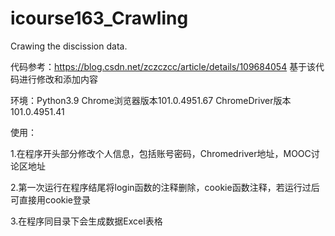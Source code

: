 # icourse163_Crawling
Crawing the discission data.

代码参考：https://blog.csdn.net/zczczcc/article/details/109684054
基于该代码进行修改和添加内容

环境：Python3.9 Chrome浏览器版本101.0.4951.67 ChromeDriver版本101.0.4951.41

使用：

1.在程序开头部分修改个人信息，包括账号密码，Chromedriver地址，MOOC讨论区地址

2.第一次运行在程序结尾将login函数的注释删除，cookie函数注释，若运行过后可直接用cookie登录

3.在程序同目录下会生成数据Excel表格
